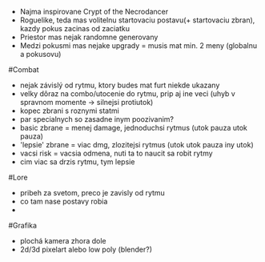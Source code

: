 - Najma inspirovane Crypt of the Necrodancer
- Roguelike, teda mas volitelnu startovaciu postavu(+ startovaciu zbran), kazdy pokus zacinas od zaciatku
- Priestor mas nejak randomne generovany
- Medzi pokusmi mas nejake upgrady = musis mat min. 2 meny (globalnu a pokusovu)


#Combat
- nejak závislý od rytmu, ktory budes mat furt niekde ukazany
- velky dôraz na combo/utocenie do rytmu, prip aj ine veci (uhyb v spravnom momente → silnejsi protiutok)
- kopec zbrani s roznymi statmi
- par specialnych so zasadne inym poozivanim?
- basic zbrane = menej damage, jednoduchsi rytmus (utok pauza utok pauza)
- 'lepsie' zbrane = viac dmg, zlozitejsi rytmus (utok utok pauza iny utok)
- vacsi risk = vacsia odmena, nuti ta to naucit sa robit rytmy
- cim viac sa drzis rytmu, tym lepsie

#Lore
- pribeh za svetom, preco je zavisly od rytmu
- co tam nase postavy robia
- 

#Grafika
- plochá kamera zhora dole
- 2d/3d pixelart alebo low poly (blender?)
